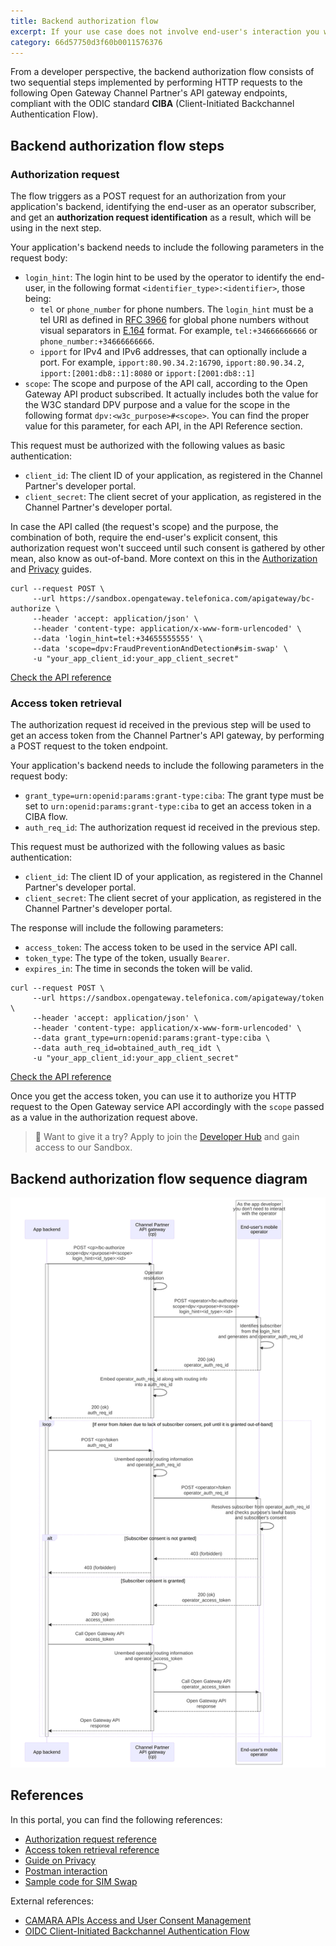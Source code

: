 ```yaml
---
title: Backend authorization flow
excerpt: If your use case does not involve end-user's interaction you will want to integrate with Open Gateway APIs from the backend. This guide will help you understand the flows to get your application authorized to call the APIs from your server or any other environment without a human interface.
category: 66d57750d3f60b0011576376
---
```


From a developer perspective, the backend authorization flow consists of two sequential steps implemented by performing HTTP requests to the following Open Gateway Channel Partner's API gateway endpoints, compliant with the ODIC standard **CIBA** (Client-Initiated Backchannel Authentication Flow).

## Backend authorization flow steps

### Authorization request
The flow triggers as a POST request for an authorization from your application's backend, identifying the end-user as an operator subscriber, and get an **authorization request identification** as a result, which will be using in the next step.

Your application's backend needs to include the following parameters in the request body:
- `login_hint`: The login hint to be used by the operator to identify the end-user, in the following format `<identifier_type>:<identifier>`, those being:
	- `tel` or `phone_number` for phone numbers. The `login_hint` must be a tel URI as defined in [RFC 3966](https://www.rfc-editor.org/info/rfc3966) for global phone numbers without visual separators in [E.164](https://www.itu.int/rec/T-REC-E.164-201011-I/en) format. For example, `tel:+34666666666` or `phone_number:+34666666666`.
	- `ipport` for IPv4 and IPv6 addresses, that can optionally include a port. For example, `ipport:80.90.34.2:16790`, `ipport:80.90.34.2`, `ipport:[2001:db8::1]:8080` or `ipport:[2001:db8::1]`
- `scope`: The scope and purpose of the API call, according to the Open Gateway API product subscribed. It actually includes both the value for the W3C standard DPV purpose and a value for the scope in the following format `dpv:<w3c_purpose>#<scope>`. You can find the proper value for this parameter, for each API, in the API Reference section.

This request must be authorized with the following values as basic authentication:
- `client_id`: The client ID of your application, as registered in the Channel Partner's developer portal.
- `client_secret`: The client secret of your application, as registered in the Channel Partner's developer portal.

In case the API called (the request's scope) and the purpose, the combination of both, require the end-user's explicit consent, this authorization request won't succeed until such consent is gathered by other mean, also know as out-of-band. More context on this in the [Authorization](/docs/authorization) and [Privacy](/docs/privacy) guides.

```curl Sample request
curl --request POST \
     --url https://sandbox.opengateway.telefonica.com/apigateway/bc-authorize \
     --header 'accept: application/json' \
     --header 'content-type: application/x-www-form-urlencoded' \
     --data 'login_hint=tel:+34655555555' \
     --data 'scope=dpv:FraudPreventionAndDetection#sim-swap' \
     -u "your_app_client_id:your_app_client_secret"
```

[Check the API reference](/reference/bcauthorize)

### Access token retrieval
The authorization request id received in the previous step will be used to get an access token from the Channel Partner's API gateway, by performing a POST request to the token endpoint.

Your application's backend needs to include the following parameters in the request body:
- `grant_type=urn:openid:params:grant-type:ciba`: The grant type must be set to `urn:openid:params:grant-type:ciba` to get an access token in a CIBA flow.
- `auth_req_id`: The authorization request id received in the previous step.

This request must be authorized with the following values as basic authentication:
- `client_id`: The client ID of your application, as registered in the Channel Partner's developer portal.
- `client_secret`: The client secret of your application, as registered in the Channel Partner's developer portal.

The response will include the following parameters:
- `access_token`: The access token to be used in the service API call.
- `token_type`: The type of the token, usually `Bearer`.
- `expires_in`: The time in seconds the token will be valid.

```curl Sample request
curl --request POST \
     --url https://sandbox.opengateway.telefonica.com/apigateway/token \
     --header 'accept: application/json' \
     --header 'content-type: application/x-www-form-urlencoded' \
     --data grant_type=urn:openid:params:grant-type:ciba \
     --data auth_req_id=obtained_auth_req_idt \
     -u "your_app_client_id:your_app_client_secret"
```

[Check the API reference](/reference/token)

Once you get the access token, you can use it to authorize you HTTP request to the Open Gateway service API accordingly with the `scope` passed as a value in the authorization request above.

> 📘 Want to give it a try?
> Apply to join the [Developer Hub](https://opengateway.telefonica.com/en/developer-hub) and gain access to our Sandbox.

## Backend authorization flow sequence diagram

![Backend Authorization Flow Sequence Diagram](https://github.com/Telefonica/opengateway-developers-website/raw/main/callflows/authorization/diagrams/backend.svg?autoSizes=true)

## References

In this portal, you can find the following references:
- [Authorization request reference](/reference/bcauthorize)
- [Access token retrieval reference](/reference/token)
- [Guide on Privacy](/docs/privacy)
- [Postman interaction](/docs/postmaninteraction)
- [Sample code for SIM Swap](/docs/samplecode_simswap)

External references:
- [CAMARA APIs Access and User Consent Management](https://github.com/camaraproject/IdentityAndConsentManagement/blob/r0.2.0/documentation/CAMARA-API-access-and-user-consent.md)
- [OIDC Client-Initiated Backchannel Authentication Flow](https://openid.net/specs/openid-client-initiated-backchannel-authentication-core-1_0.html)